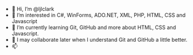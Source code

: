 - 👋 Hi, I’m @ljlclark
- 👀 I’m interested in C#, WinForms, ADO.NET, XML, PHP, HTML, CSS and Javascript
- 🌱 I’m currently learning Git, GitHub and more about HTML, CSS and Javascript.
- 💞️ I may collaborate later when I understand Git and GitHub a little better.
- 📫 

<!---
ljlclark/ljlclark is a ✨ special ✨ repository because its `README.md` (this file) appears on your GitHub profile.
You can click the Preview link to take a look at your changes.
--->
